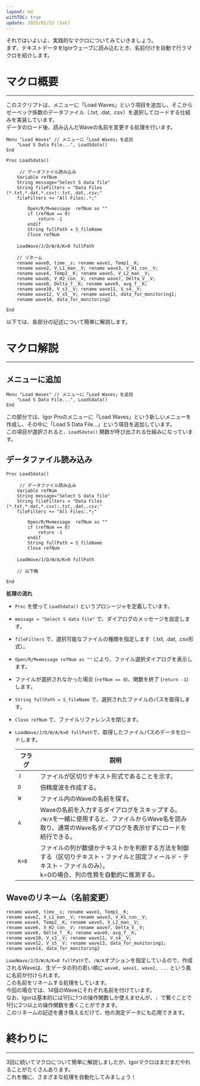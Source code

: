 ```yaml
---
layout: md
withTOC: true
update: 2025/02/22 (Sat)
---
```


それではいよいよ、実践的なマクロについてみていきましょう。  
まず、テキストデータをIgorウェーブに読み込むとき、名前付けを自動で行うマクロを紹介します。

# マクロ概要
---

このスクリプトは、メニューに「Load Waves」という項目を追加し、そこからゼーベック係数のデータファイル（.txt, .dat, .csv）を選択してロードする仕組みを実装しています。  
データのロード後、読み込んだWaveの名前を変更する処理を行います。  

```Igor
Menu "Load Waves" // メニューに「Load Waves」を追加
	"Load S Data File...", LoadSdata()
End

Proc LoadSdata()

     // データファイル読み込み
	Variable refNum
	String message="Select S data file"
	String fileFilters = "Data Files (*.txt,*.dat,*.csv):.txt,.dat,.csv;"
	fileFilters += "All Files:.*;"

		Open/R/M=message  refNum as ""
		if (refNum == 0)
			return -1
		endif
		String fullPath = S_fileName
		Close refNum

	LoadWave/J/D/W/A/K=0 fullPath　

    // リネーム
	rename wave0, time__s; rename wave1, Temp1__K; 
    rename wave2, V_L1_man__V; rename wave3, V_H1_con__V;
	rename wave4, Temp2__K; rename wave5, V_L2_man__V; 
    rename wave6, V_H2_con__V; rename wave7, Delta_V__V;
	rename wave8, Delta_T__K; rename wave9, avg_T__K; 
    rename wave10, V_s3__V; rename wave11, V_s4__V;
	rename wave12, V_s5__V; rename wave13, data_for_monitoring1; 
    rename wave14, data_for_monitoring2

End
```
以下では、各部分の記述について簡単に解説します。

# マクロ解説
---


## メニューに追加

```Igor
Menu "Load Waves" // メニューに「Load Waves」を追加
	"Load S Data File...", LoadSdata()
End
```

この部分では、Igor Proのメニューに「Load Waves」という新しいメニューを作成し、その中に「Load S Data File...」という項目を追加しています。  
この項目が選択されると、`LoadSdata()` 関数が呼び出される仕組みになっています。

## データファイル読み込み

```Igor
Proc LoadSdata()

     // データファイル読み込み
	Variable refNum
	String message="Select S data file"
	String fileFilters = "Data Files (*.txt,*.dat,*.csv):.txt,.dat,.csv;"
	fileFilters += "All Files:.*;"

		Open/R/M=message  refNum as ""
		if (refNum == 0)
			return -1
		endif
		String fullPath = S_fileName
		Close refNum

	LoadWave/J/D/W/A/K=0 fullPath　

    // 以下略

End
```

**処理の流れ**
- `Proc` を使って `LoadSdata()` というプロシージャを定義しています。
- `message = "Select S data file"` で、ダイアログのメッセージを設定します。
- `fileFilters` で、選択可能なファイルの種類を指定します（.txt, .dat, .csv形式）。
- `Open/R/M=message refNum as ""` により、ファイル選択ダイアログを表示します。
- ファイルが選択されなかった場合 (`refNum == 0`)、関数を終了 (`return -1`) します。
- `String fullPath = S_fileName` で、選択されたファイルのパスを取得します。
- `Close refNum` で、ファイルリファレンスを閉じます。
- `LoadWave/J/D/W/A/K=0 fullPath`で、取得したファイルパスのデータをロードします。
  
    | **フラグ** | **説明** |
    |--------|--------------------------------|
    | `J`    | ファイルが区切りテキスト形式であることを示す。 |
    | `D`    | 倍精度波を作成する。 |
    | `W`    | ファイル内のWaveの名前を探す。  |
    | `A`    | Waveの名前を入力するダイアログをスキップする。<br>`/W/A`を一緒に使用すると、ファイルからWave名を読み取り、通常のWave名ダイアログを表示せずにロードを続行できる。 |
    | `K=0`　  | ファイルの列が数値かテキストかを判断する方法を制御する（区切りテキスト・ファイルと固定フィールド・テキスト・ファイルのみ）。<br>k=0の場合、列の性質を自動的に推測する。 |


## Waveのリネーム（名前変更）

```Igor
rename wave0, time__s; rename wave1, Temp1__K; 
rename wave2, V_L1_man__V; rename wave3, V_H1_con__V;
rename wave4, Temp2__K; rename wave5, V_L2_man__V; 
rename wave6, V_H2_con__V; rename wave7, Delta_V__V;
rename wave8, Delta_T__K; rename wave9, avg_T__K; 
rename wave10, V_s3__V; rename wave11, V_s4__V;
rename wave12, V_s5__V; rename wave13, data_for_monitoring1; 
rename wave14, data_for_monitoring2
```
`LoadWave/J/D/W/A/K=0 fullPath`で、`/W/A`オプションを指定しているので、作成されるWaveは、生データの列の若い順に `wave0, wave1, wave2, ...` という風に名前が付けられます。  
この名前をリネームする処理をしています。  
今回の場合では、14個のWaveにそれぞれ名前を付けています。  
なお、Igorは基本的には1行に1つの操作関数しか使えませんが、`; `で繋ぐことで1行に2つ以上の操作関数を書くことができます。  
このリネームの記述を書き換えるだけで、他の測定データにも応用できます。


# 終わりに
---
3回に続いてマクロについて簡単に解説しましたが、Igorマクロはまだまだやれることがたくさんあります。  
これを機に、さまざまな処理を自動化してみましょう！